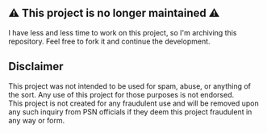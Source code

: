 ## ⚠️ This project is no longer maintained ⚠️

I have less and less time to work on this project, so I'm archiving this repository.
Feel free to fork it and continue the development.

## Disclaimer

This project was not intended to be used for spam, abuse, or anything of the sort.
Any use of this project for those purposes is not endorsed.  
This project is not created for any fraudulent use and will be removed upon any such inquiry from PSN officials if
they deem this project fraudulent in any way or form.
